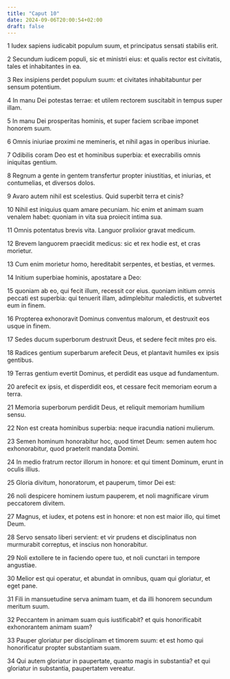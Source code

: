 ```yaml
---
title: "Caput 10"
date: 2024-09-06T20:00:54+02:00
draft: false
---
```



1 Iudex sapiens iudicabit populum suum, et principatus sensati stabilis erit.

2 Secundum iudicem populi, sic et ministri eius: et qualis rector est civitatis, tales et inhabitantes in ea.

3 Rex insipiens perdet populum suum: et civitates inhabitabuntur per sensum potentium.

4 In manu Dei potestas terrae: et utilem rectorem suscitabit in tempus super illam.

5 In manu Dei prosperitas hominis, et super faciem scribae imponet honorem suum.

6 Omnis iniuriae proximi ne memineris, et nihil agas in operibus iniuriae.

7 Odibilis coram Deo est et hominibus superbia: et execrabilis omnis iniquitas gentium.

8 Regnum a gente in gentem transfertur propter iniustitias, et iniurias, et contumelias, et diversos dolos.

9 Avaro autem nihil est scelestius. Quid superbit terra et cinis?

10 Nihil est iniquius quam amare pecuniam. hic enim et animam suam venalem habet: quoniam in vita sua proiecit intima sua.

11 Omnis potentatus brevis vita. Languor prolixior gravat medicum.

12 Brevem languorem praecidit medicus: sic et rex hodie est, et cras morietur.

13 Cum enim morietur homo, hereditabit serpentes, et bestias, et vermes.

14 Initium superbiae hominis, apostatare a Deo:

15 quoniam ab eo, qui fecit illum, recessit cor eius. quoniam initium omnis peccati est superbia: qui tenuerit illam, adimplebitur maledictis, et subvertet eum in finem.

16 Propterea exhonoravit Dominus conventus malorum, et destruxit eos usque in finem.

17 Sedes ducum superborum destruxit Deus, et sedere fecit mites pro eis.

18 Radices gentium superbarum arefecit Deus, et plantavit humiles ex ipsis gentibus.

19 Terras gentium evertit Dominus, et perdidit eas usque ad fundamentum.

20 arefecit ex ipsis, et disperdidit eos, et cessare fecit memoriam eorum a terra.

21 Memoria superborum perdidit Deus, et reliquit memoriam humilium sensu.

22 Non est creata hominibus superbia: neque iracundia nationi mulierum.

23 Semen hominum honorabitur hoc, quod timet Deum: semen autem hoc exhonorabitur, quod praeterit mandata Domini.

24 In medio fratrum rector illorum in honore: et qui timent Dominum, erunt in oculis illius.

25 Gloria divitum, honoratorum, et pauperum, timor Dei est:

26 noli despicere hominem iustum pauperem, et noli magnificare virum peccatorem divitem.

27 Magnus, et iudex, et potens est in honore: et non est maior illo, qui timet Deum.

28 Servo sensato liberi servient: et vir prudens et disciplinatus non murmurabit correptus, et inscius non honorabitur.

29 Noli extollere te in faciendo opere tuo, et noli cunctari in tempore angustiae.

30 Melior est qui operatur, et abundat in omnibus, quam qui gloriatur, et eget pane.

31 Fili in mansuetudine serva animam tuam, et da illi honorem secundum meritum suum.

32 Peccantem in animam suam quis iustificabit? et quis honorificabit exhonorantem animam suam?

33 Pauper gloriatur per disciplinam et timorem suum: et est homo qui honorificatur propter substantiam suam.

34 Qui autem gloriatur in paupertate, quanto magis in substantia? et qui gloriatur in substantia, paupertatem vereatur.

